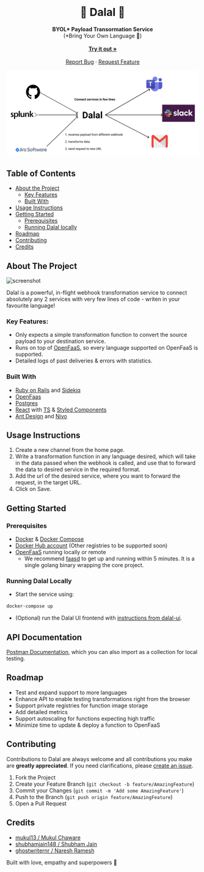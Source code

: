 <!-- PROJECT LOGO -->
<br />
<div align="center">
  <h1>🦹 Dalal 🦹</h1>

  <p align="center">
    <b>BYOL* Payload Transormation Service</b>
    <br/>
    (*Bring Your Own Language 👻)
    <br /><br />
    <a href="https://www.usedalal.com"><strong>Try it out »</strong></a>
    <br /><br />
    <a href="https://github.com/ghostwriternr/dalal/issues">Report Bug</a>
    ·
    <a href="https://github.com/ghostwriternr/dalal/issues">Request Feature</a>
  </p>
  <img src="logo.png" alt="diagram"/>
</div>

<!-- TABLE OF CONTENTS -->

## Table of Contents

- [About the Project](#about-the-project)
  - [Key Features](#key-features)
  - [Built With](#built-with)
- [Usage Instructions](#usage-instructions)
- [Getting Started](#getting-started)
  - [Prerequisites](#prerequisites)
  - [Running Dalal locally](#running-dalal-locally)
- [Roadmap](#roadmap)
- [Contributing](#contributing)
- [Credits](#credits)

## About The Project

![screenshot](https://user-images.githubusercontent.com/10023615/93024898-4e815180-f617-11ea-8fef-e1ca4c9ec442.png)

Dalal is a powerful, in-flight webhook transformation service to connect absolutely any 2 services with very few lines of code - writen in your favourite language!

### Key Features:

- Only expects a simple transformation function to convert the source payload to your destination service.
- Runs on top of [OpenFaaS](https://www.openfaas.com/), so every language supported on OpenFaaS is supported.
- Detailed logs of past deliveries & errors with statistics.

### Built With

- [Ruby on Rails](https://rubyonrails.org/) and [Sidekiq](https://github.com/mperham/sidekiq)
- [OpenFaas](https://www.openfaas.com/)
- [Postgres](https://www.postgresql.org/)
- [React](https://reactjs.org/) with [TS](https://www.typescriptlang.org/) & [Styled Components](https://styled-components.com/)
- [Ant Design](https://ant.design/docs/react/introduce) and [Nivo](https://nivo.rocks/)

## Usage Instructions

1. Create a new channel from the home page.
2. Write a transformation function in any language desired, which will take in the data passed when the webhook is called, and use that to forward the data to desired service in the required format.
3. Add the url of the desired service, where you want to forward the request, in the target URL.
4. Click on Save.

## Getting Started

### Prerequisites

- [Docker](https://docs.docker.com/get-docker/) & [Docker Compose](https://docs.docker.com/compose/install/)
- [Docker Hub account](https://hub.docker.com/) (Other registries to be supported soon)
- [OpenFaaS](https://github.com/openfaas/faas) running locally or remote
  - We recommend [faasd](https://github.com/openfaas/faasd) to get up and running within 5 minutes. It is a single golang binary wrapping the core project.

### Running Dalal Locally

- Start the service using:

```sh
docker-compose up
```

- (Optional) run the Dalal UI frontend with [instructions from dalal-ui](https://github.com/ghostwriternr/dalal-ui#getting-started).

## API Documentation

[Postman Documentation](https://documenter.getpostman.com/view/3355451/TVK5eMcp#100481c4-4ab5-4d57-87e3-c64c58b676fe), which you can also import as a collection for local testing.

## Roadmap

- Test and expand support to more languages
- Enhance API to enable testing transformations right from the browser
- Support private registries for function image storage
- Add detailed metrics
- Support autoscaling for functions expecting high traffic
- Minimize time to update & deploy a function to OpenFaaS

<!-- CONTRIBUTING -->

## Contributing

Contributions to Dalal are always welcome and all contributions you make are **greatly appreciated**. If you need clarifications, please [create an issue](https://github.com/ghostwriternr/dalal/issues/new).

1. Fork the Project
2. Create your Feature Branch (`git checkout -b feature/AmazingFeature`)
3. Commit your Changes (`git commit -m 'Add some AmazingFeature'`)
4. Push to the Branch (`git push origin feature/AmazingFeature`)
5. Open a Pull Request

## Credits

- [mukul13 / Mukul Chaware](https://github.com/mukul13)
- [shubhamjain148 / Shubham Jain](https://github.com/shubhamjain148)
- [ghostwriternr / Naresh Ramesh](https://github.com/ghostwriternr)

Built with love, empathy and superpowers 🌺
